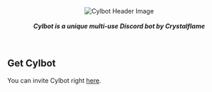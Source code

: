 <div align="center">
<img src="https://i.imgur.com/myViDoY.png" align="center" alt="Cylbot Header Image">
<br>
<br>
<strong><i>Cylbot is a unique multi-use Discord bot by Crystalflame</i></strong>
<br>

</div>
<br>
<br>

## Get Cylbot
You can invite Cylbot right [here](https://discordapp.com/api/oauth2/authorize?client_id=586696865052098581&permissions=0&scope=bot).